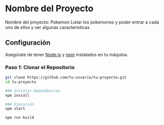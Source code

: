 # Nombre del Proyecto
Nombre del proyecto: Pokemon
Listar los pokemones y poder entrar a cada uno de ellos y ver algunas caracteristicas

## Configuración

Asegúrate de tener [Node.js](https://nodejs.org/) y [npm](https://www.npmjs.com/) instalados en tu máquina.

### Paso 1: Clonar el Repositorio

```bash
git clone https://github.com/tu-usuario/tu-proyecto.git
cd tu-proyecto

### Instalar Dependencias
npm install

### Ejecución
npm start

npm run build
